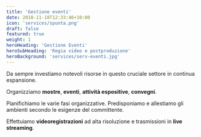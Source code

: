 ```yaml
---
title: 'Gestione eventi'
date: 2018-11-18T12:33:46+10:00
icon: 'services/spunta.png'
draft: false
featured: true
weight: 1
heroHeading: 'Gestione Eventi'
heroSubHeading: 'Regia video e postproduzione'
heroBackground: 'services/serv-eventi.jpg'
---
```


Da sempre investiamo notevoli risorse in questo cruciale settore in continua espansione.

Organizziamo **mostre**, **eventi**, **attività espositive**, **convegni**.

Pianifichiamo le varie fasi organizzative. Predisponiamo e allestiamo gli ambienti secondo le esigenze del committente.

Effettuiamo **videoregistrazioni** ad alta risoluzione e trasmissioni in **live streaming**.

